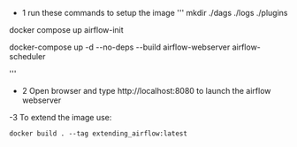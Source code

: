 - 1 run these commands to setup the image
'''
mkdir ./dags ./logs ./plugins


docker compose up airflow-init

docker-compose up -d --no-deps --build airflow-webserver airflow-scheduler

'''

- 2 Open browser and type http://localhost:8080 to launch the airflow webserver


-3 To extend the image use:

```
docker build . --tag extending_airflow:latest
```